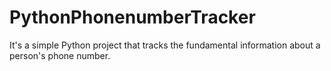# PythonPhonenumberTracker
It's a simple Python project that tracks the fundamental information about a person's phone number.

